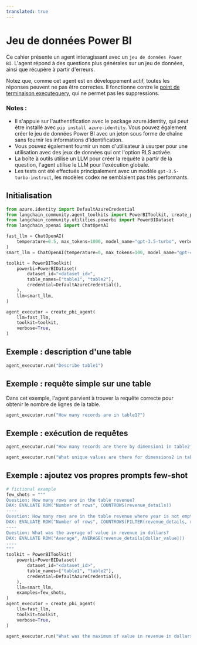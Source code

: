 ```yaml
---
translated: true
---
```


# Jeu de données Power BI

Ce cahier présente un agent interagissant avec un `jeu de données Power BI`. L'agent répond à des questions plus générales sur un jeu de données, ainsi que récupère à partir d'erreurs.

Notez que, comme cet agent est en développement actif, toutes les réponses peuvent ne pas être correctes. Il fonctionne contre le [point de terminaison executequery](https://learn.microsoft.com/en-us/rest/api/power-bi/datasets/execute-queries), qui ne permet pas les suppressions.

### Notes :

- Il s'appuie sur l'authentification avec le package azure.identity, qui peut être installé avec `pip install azure-identity`. Vous pouvez également créer le jeu de données Power BI avec un jeton sous forme de chaîne sans fournir les informations d'identification.
- Vous pouvez également fournir un nom d'utilisateur à usurper pour une utilisation avec des jeux de données qui ont l'option RLS activée.
- La boîte à outils utilise un LLM pour créer la requête à partir de la question, l'agent utilise le LLM pour l'exécution globale.
- Les tests ont été effectués principalement avec un modèle `gpt-3.5-turbo-instruct`, les modèles codex ne semblaient pas très performants.

## Initialisation

```python
from azure.identity import DefaultAzureCredential
from langchain_community.agent_toolkits import PowerBIToolkit, create_pbi_agent
from langchain_community.utilities.powerbi import PowerBIDataset
from langchain_openai import ChatOpenAI
```

```python
fast_llm = ChatOpenAI(
    temperature=0.5, max_tokens=1000, model_name="gpt-3.5-turbo", verbose=True
)
smart_llm = ChatOpenAI(temperature=0, max_tokens=100, model_name="gpt-4", verbose=True)

toolkit = PowerBIToolkit(
    powerbi=PowerBIDataset(
        dataset_id="<dataset_id>",
        table_names=["table1", "table2"],
        credential=DefaultAzureCredential(),
    ),
    llm=smart_llm,
)

agent_executor = create_pbi_agent(
    llm=fast_llm,
    toolkit=toolkit,
    verbose=True,
)
```

## Exemple : description d'une table

```python
agent_executor.run("Describe table1")
```

## Exemple : requête simple sur une table

Dans cet exemple, l'agent parvient à trouver la requête correcte pour obtenir le nombre de lignes de la table.

```python
agent_executor.run("How many records are in table1?")
```

## Exemple : exécution de requêtes

```python
agent_executor.run("How many records are there by dimension1 in table2?")
```

```python
agent_executor.run("What unique values are there for dimensions2 in table2")
```

## Exemple : ajoutez vos propres prompts few-shot

```python
# fictional example
few_shots = """
Question: How many rows are in the table revenue?
DAX: EVALUATE ROW("Number of rows", COUNTROWS(revenue_details))
----
Question: How many rows are in the table revenue where year is not empty?
DAX: EVALUATE ROW("Number of rows", COUNTROWS(FILTER(revenue_details, revenue_details[year] <> "")))
----
Question: What was the average of value in revenue in dollars?
DAX: EVALUATE ROW("Average", AVERAGE(revenue_details[dollar_value]))
----
"""
toolkit = PowerBIToolkit(
    powerbi=PowerBIDataset(
        dataset_id="<dataset_id>",
        table_names=["table1", "table2"],
        credential=DefaultAzureCredential(),
    ),
    llm=smart_llm,
    examples=few_shots,
)
agent_executor = create_pbi_agent(
    llm=fast_llm,
    toolkit=toolkit,
    verbose=True,
)
```

```python
agent_executor.run("What was the maximum of value in revenue in dollars in 2022?")
```

